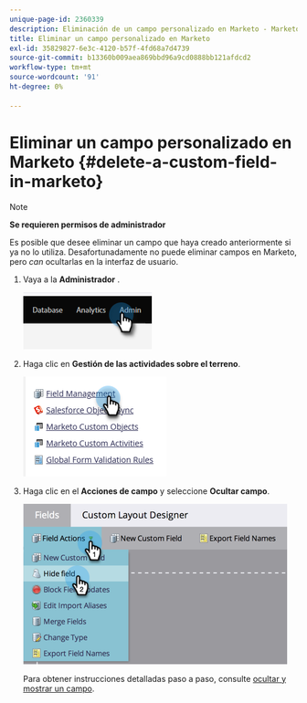 ```yaml
---
unique-page-id: 2360339
description: Eliminación de un campo personalizado en Marketo - Marketo Docs - Documentación del producto
title: Eliminar un campo personalizado en Marketo
exl-id: 35829827-6e3c-4120-b57f-4fd68a7d4739
source-git-commit: b13360b009aea869bbd96a9cd0888bb121afdcd2
workflow-type: tm+mt
source-wordcount: '91'
ht-degree: 0%

---
```


# Eliminar un campo personalizado en Marketo {#delete-a-custom-field-in-marketo}

>[!NOTE]
>
>**Se requieren permisos de administrador**

Es posible que desee eliminar un campo que haya creado anteriormente si ya no lo utiliza. Desafortunadamente no puede eliminar campos en Marketo, pero _can_ ocultarlas en la interfaz de usuario.

1. Vaya a la **Administrador** .

   ![](assets/delete-a-custom-field-in-marketo-1.png)

1. Haga clic en **Gestión de las actividades sobre el terreno**.

   ![](assets/delete-a-custom-field-in-marketo-2.png)

1. Haga clic en el **Acciones de campo** y seleccione **Ocultar campo**.

   ![](assets/delete-a-custom-field-in-marketo-3.png)

   Para obtener instrucciones detalladas paso a paso, consulte [ocultar y mostrar un campo](/help/marketo/product-docs/administration/field-management/hide-and-unhide-a-field.md).
